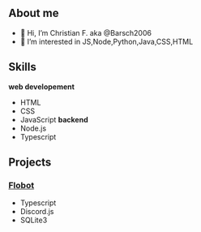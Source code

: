 ## __About me__

- 👋 Hi, I’m Christian F. aka  @Barsch2006
- 👀 I’m interested in JS,Node,Python,Java,CSS,HTML

## __Skills__
__web developement__
- HTML
- CSS
- JavaScript
__backend__
- Node.js
- Typescript

## __Projects__
  ### <a href="https://github.com/Mickhat/FloBot/">Flobot</a>
  - Typescript
  - Discord.js
  - SQLite3
